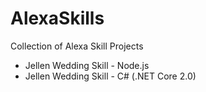 # AlexaSkills
Collection of Alexa Skill Projects

* Jellen Wedding Skill - Node.js
* Jellen Wedding Skill - C# (.NET Core 2.0)
